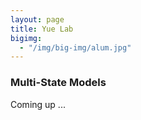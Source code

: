 ```yaml
---
layout: page
title: Yue Lab
bigimg:
  - "/img/big-img/alum.jpg"
---
```


### Multi-State Models
Coming up ...

